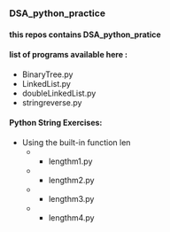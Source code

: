 ### DSA_python_practice
#### this repos contains DSA_python_pratice
#### list of programs available here :
- BinaryTree.py
- LinkedList.py
- doubleLinkedList.py
- stringreverse.py
#### Python String Exercises:
- Using the built-in function len
  - - lengthm1.py
  - - lengthm2.py
  - - lengthm3.py
  - - lengthm4.py
